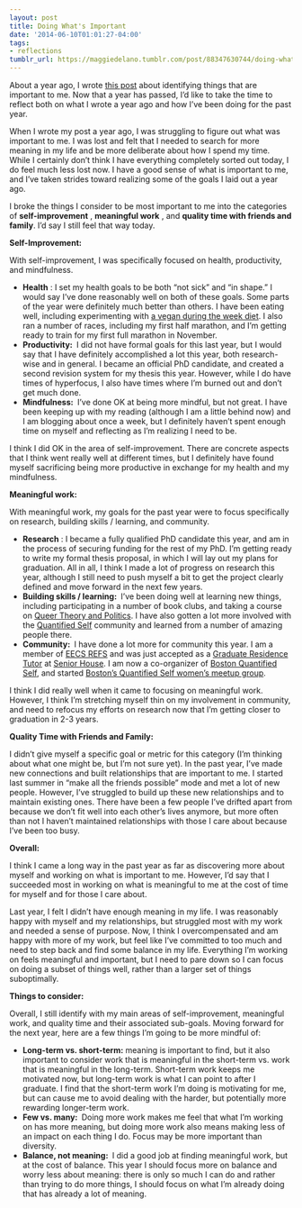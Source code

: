 ```yaml
---
layout: post
title: Doing What's Important
date: '2014-06-10T01:01:27-04:00'
tags:
- reflections
tumblr_url: https://maggiedelano.tumblr.com/post/88347630744/doing-whats-important
---
```

About a year ago, I wrote [this post](http://maggiedelano.tumblr.com/2020/07/11/2013-06-06-knowing-whats-important.html) about identifying things that are important to me. Now that a year has passed, I’d like to take the time to reflect both on what I wrote a year ago and how I’ve been doing for the past year.

When I wrote my post a year ago, I was struggling to figure out what was important to me. I was lost and felt that I needed to search for more meaning in my life and be more deliberate about how I spend my time. While I certainly don’t think I have everything completely sorted out today, I do feel much less lost now. I have a good sense of what is important to me, and I’ve taken strides toward realizing some of the goals I laid out a year ago.&nbsp;

I broke the things I consider to be most important to me into the categories of **self-improvement** , **meaningful work** , and **quality time with friends and family**. I’d say I still feel that way today.&nbsp;

**Self-Improvement:**

With self-improvement, I was specifically focused on&nbsp;health,&nbsp;productivity, and&nbsp;mindfulness.

- **Health** : I set my health goals to be both “not sick” and “in shape.” I would say I’ve done reasonably well on both of these goals. Some parts of the year were definitely much better than others. I have been eating well, including experimenting with [a vegan during the week diet](http://maggiedelano.tumblr.com/2020/07/11/2014-05-05-reflections-after-a-month-of-veganism-during-the.html-week). I also ran a number of races, including my first half marathon, and I’m getting ready to train for my first full marathon in November.  
- **Productivity:&nbsp;** I did not have formal goals for this last year, but I would say that I have definitely accomplished a lot this year, both research-wise and in general. I became an official PhD candidate, and created a second revision system for my thesis this year. However, while I do have times of hyperfocus, I also have times where I’m burned out and don’t get much done.
- **Mindfulness:&nbsp;** I’ve done OK at being more mindful, but not great. I have been keeping up with my reading (although I am a little behind now) and I am blogging about once a week, but I definitely haven’t spent enough time on myself and reflecting as I’m realizing I need to be.

I think I did OK in the area of self-improvement. There are concrete aspects that I think went really well at different times, but I definitely have found myself sacrificing being more productive in exchange for my health and my mindfulness.

**Meaningful work:**

With meaningful work, my goals for the past year were to focus specifically on research, building skills / learning, and community.

- **Research** : I became a fully qualified PhD candidate this year, and am in the process of securing funding for the rest of my PhD. I’m getting ready to write my formal thesis proposal, in which I will lay out my plans for graduation. All in all, I think I made a lot of progress on research this year, although I still need to push myself a bit to get the project clearly defined and move forward in the next few years.
- **Building skills / learning:&nbsp;** I’ve been doing well at learning new things, including participating in a number of book clubs, and taking a course on [Queer Theory and Politics](http://maggiedelano.tumblr.com/2020/07/11/2014-04-27-readings-for-the-queer-soul.html). I have also gotten a lot more involved with the [Quantified Self](http://quantifiedself.com/) community and learned from a number of amazing people there.&nbsp;
- **Community:&nbsp;** I have done a lot more for community this year. I am a member of [EECS REFS](https://www.google.com/url?sa=t&rct=j&q=&esrc=s&source=web&cd=1&ved=0CCIQtwIwAA&url=http%3A%2F%2Fprojects.csail.mit.edu%2Feecsrefs%2F&ei=8H6WU4HvBsubyASn8oLQDA&usg=AFQjCNExre6H0vzuNk8TrmdiwbKXqjgzAQ&sig2=7MZamtqjsRP4o2aOk81ybQ&bvm=bv.68445247,d.aWw&cad=rja)&nbsp;and was just accepted as a [Graduate Residence Tutor](http://studentlife.mit.edu/reslifeanddining/rlp/graduate-resident-tutors) at [Senior House](http://web.mit.edu/senior-house/www/). I am now a co-organizer of [Boston Quantified Self](http://www.meetup.com/BostonQS/), and started [Boston’s Quantified Self women’s meetup group](http://www.meetup.com/QSXX-Quantified-Self-Womens-Meetup-Boston/).&nbsp;

I think I did really well when it came to focusing on meaningful work. However, I think I’m stretching myself thin on my involvement in community, and need to refocus my efforts on research now that I’m getting closer to graduation in 2-3 years.

**Quality Time with Friends and Family:**

I didn’t give myself a specific goal or metric for this category (I’m thinking about what one might be, but I’m not sure yet). In the past year, I’ve made new connections and built relationships that are important to me. I started last summer in “make all the friends possible” mode and met a lot of new people. However, I’ve struggled to build up these new relationships and to maintain existing ones. There have been a few people I’ve drifted apart from because we don’t fit well into each other’s lives anymore, but more often than not I haven’t maintained relationships with those I care about because I’ve been too busy.&nbsp;

**Overall:**

I think I came a long way in the past year as far as discovering more about myself and working on what is important to me. However, I’d say that I succeeded most in working on what is meaningful to me at the cost of time for myself and for those I care about.

Last year, I felt I didn’t have enough meaning in my life. I was reasonably happy with myself and my relationships, but struggled most with my work and needed a sense of purpose. Now, I think I overcompensated and am happy with more of my work, but feel like I’ve committed to too much and need to step back and find some balance in my life. Everything I’m working on feels meaningful and important, but I need to pare down so I can focus on doing a subset of things well, rather than a larger set of things suboptimally.

**Things to consider:**

Overall, I still identify with my main areas of self-improvement, meaningful work, and quality time and their associated sub-goals. Moving forward for the next year, here are a few things I’m going to be more mindful of:

- **Long-term vs. short-term:** meaning is important to find, but it also important to consider work that is meaningful in the short-term vs. work that is meaningful in the long-term. Short-term work keeps me motivated now, but long-term work is what I can point to after I graduate. I find that the short-term work I’m doing is motivating for me, but can cause me to avoid dealing with the harder, but potentially more rewarding longer-term work.&nbsp;
- **Few vs. many:&nbsp;** Doing more work makes me feel that what I’m working on has more meaning, but doing more work also means making less of an impact on each thing I do. Focus may be more important than diversity.&nbsp;
- **Balance, not meaning:&nbsp;** I did a good job at finding meaningful work, but at the cost of balance. This year I should focus more on balance and worry less about meaning: there is only so much I can do and rather than trying to do more things, I should focus on what I’m already doing that has already a lot of meaning.
